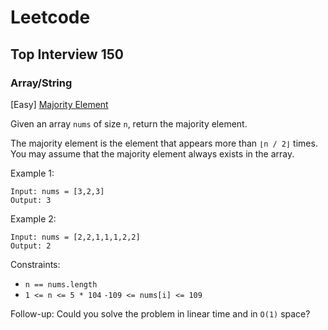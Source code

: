 # Leetcode

## Top Interview 150

### Array/String

[Easy] [Majority Element](https://leetcode.com/problems/majority-element)

Given an array `nums` of size `n`, return the majority element.

The majority element is the element that appears more than `⌊n / 2⌋` times. You may assume that the majority element
always exists in the array.

Example 1:

```
Input: nums = [3,2,3]
Output: 3
```

Example 2:

```
Input: nums = [2,2,1,1,1,2,2]
Output: 2
```

Constraints:

- `n == nums.length`
- `1 <= n <= 5 * 104` `-109 <= nums[i] <= 109`

Follow-up: Could you solve the problem in linear time and in `O(1)` space?

